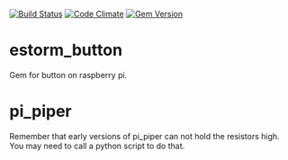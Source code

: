 [![Build Status](https://magnum.travis-ci.com/semdinsp/estorm_lotto_gem.png?token=fw5zxPYM6WV8YEvtmrxJ&branch=master)](https://magnum.travis-ci.com/semdinsp/estorm_lotto_gem)
[![Code Climate](https://codeclimate.com/repos/54167bc2e30ba0190400221e/badges/8e569aa738aceb2389d3/gpa.svg)](https://codeclimate.com/repos/54167bc2e30ba0190400221e/feed)
[![Gem Version](https://badge.fury.io/rb/estorm_button.png)](http://badge.fury.io/rb/estorm_button)

estorm_button
============

Gem for button on raspberry pi.


pi_piper
==========

Remember that early versions of pi_piper can not hold the resistors high.  You may need to call a python script to do that.


